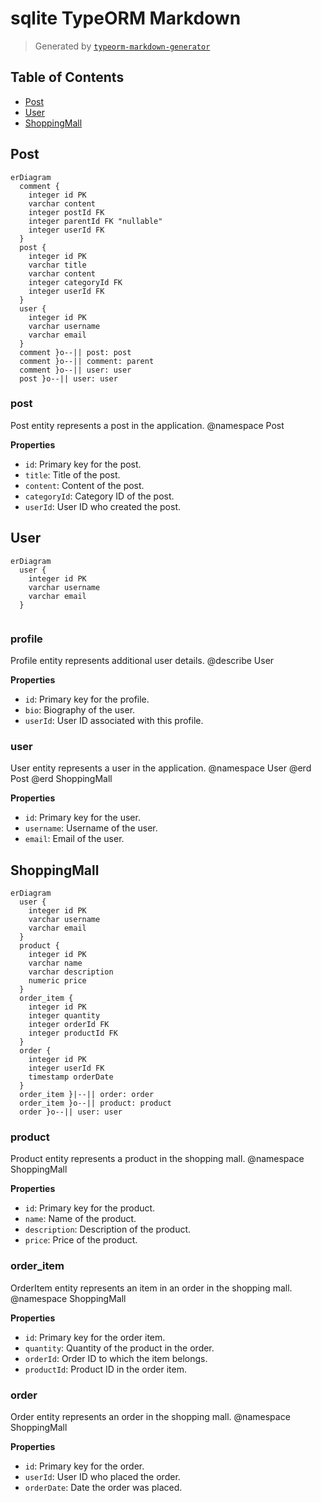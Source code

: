 # sqlite TypeORM Markdown

> Generated by [`typeorm-markdown-generator`](https://github.com/hermin9804/typeorm-markdown-generator)



## Table of Contents



- [Post](#post)
- [User](#user)
- [ShoppingMall](#shoppingmall)


## Post

```mermaid
erDiagram
  comment {
    integer id PK
    varchar content
    integer postId FK
    integer parentId FK "nullable"
    integer userId FK
  }
  post {
    integer id PK
    varchar title
    varchar content
    integer categoryId FK
    integer userId FK
  }
  user {
    integer id PK
    varchar username
    varchar email
  }
  comment }o--|| post: post
  comment }o--|| comment: parent
  comment }o--|| user: user
  post }o--|| user: user
```

### post

Post entity represents a post in the application.
@namespace Post

**Properties**

  - `id`: Primary key for the post.
  - `title`: Title of the post.
  - `content`: Content of the post.
  - `categoryId`: Category ID of the post.
  - `userId`: User ID who created the post.


## User

```mermaid
erDiagram
  user {
    integer id PK
    varchar username
    varchar email
  }
  
```

### profile

Profile entity represents additional user details.
@describe User

**Properties**

  - `id`: Primary key for the profile.
  - `bio`: Biography of the user.
  - `userId`: User ID associated with this profile.


### user

User entity represents a user in the application.
@namespace User
@erd Post
@erd ShoppingMall

**Properties**

  - `id`: Primary key for the user.
  - `username`: Username of the user.
  - `email`: Email of the user.


## ShoppingMall

```mermaid
erDiagram
  user {
    integer id PK
    varchar username
    varchar email
  }
  product {
    integer id PK
    varchar name
    varchar description
    numeric price
  }
  order_item {
    integer id PK
    integer quantity
    integer orderId FK
    integer productId FK
  }
  order {
    integer id PK
    integer userId FK
    timestamp orderDate
  }
  order_item }|--|| order: order
  order_item }o--|| product: product
  order }o--|| user: user
```

### product

Product entity represents a product in the shopping mall.
@namespace ShoppingMall

**Properties**

  - `id`: Primary key for the product.
  - `name`: Name of the product.
  - `description`: Description of the product.
  - `price`: Price of the product.


### order_item

OrderItem entity represents an item in an order in the shopping mall.
@namespace ShoppingMall

**Properties**

  - `id`: Primary key for the order item.
  - `quantity`: Quantity of the product in the order.
  - `orderId`: Order ID to which the item belongs.
  - `productId`: Product ID in the order item.


### order

Order entity represents an order in the shopping mall.
@namespace ShoppingMall

**Properties**

  - `id`: Primary key for the order.
  - `userId`: User ID who placed the order.
  - `orderDate`: Date the order was placed.

